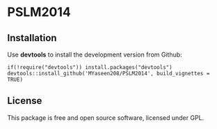 # PSLM2014

## Installation
Use **devtools** to install the development version from Github:

```{r}
if(!require("devtools")) install.packages("devtools")
devtools::install_github('MYaseen208/PSLM2014', build_vignettes = TRUE)
```

## License
This package is free and open source software, licensed under GPL.
